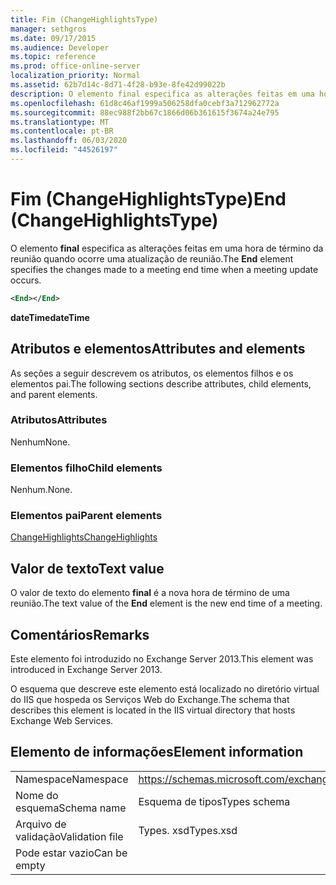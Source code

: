```yaml
---
title: Fim (ChangeHighlightsType)
manager: sethgros
ms.date: 09/17/2015
ms.audience: Developer
ms.topic: reference
ms.prod: office-online-server
localization_priority: Normal
ms.assetid: 62b7d14c-8d71-4f28-b93e-8fe42d99022b
description: O elemento final especifica as alterações feitas em uma hora de término da reunião quando ocorre uma atualização de reunião.
ms.openlocfilehash: 61d8c46af1999a506258dfa0cebf3a712962772a
ms.sourcegitcommit: 88ec988f2bb67c1866d06b361615f3674a24e795
ms.translationtype: MT
ms.contentlocale: pt-BR
ms.lasthandoff: 06/03/2020
ms.locfileid: "44526197"
---
```

# <a name="end-changehighlightstype"></a><span data-ttu-id="5193b-103">Fim (ChangeHighlightsType)</span><span class="sxs-lookup"><span data-stu-id="5193b-103">End (ChangeHighlightsType)</span></span>

<span data-ttu-id="5193b-104">O elemento **final** especifica as alterações feitas em uma hora de término da reunião quando ocorre uma atualização de reunião.</span><span class="sxs-lookup"><span data-stu-id="5193b-104">The **End** element specifies the changes made to a meeting end time when a meeting update occurs.</span></span> 
  
```XML
<End></End>
```

 <span data-ttu-id="5193b-105">**dateTime**</span><span class="sxs-lookup"><span data-stu-id="5193b-105">**dateTime**</span></span>
## <a name="attributes-and-elements"></a><span data-ttu-id="5193b-106">Atributos e elementos</span><span class="sxs-lookup"><span data-stu-id="5193b-106">Attributes and elements</span></span>

<span data-ttu-id="5193b-107">As seções a seguir descrevem os atributos, os elementos filhos e os elementos pai.</span><span class="sxs-lookup"><span data-stu-id="5193b-107">The following sections describe attributes, child elements, and parent elements.</span></span>
  
### <a name="attributes"></a><span data-ttu-id="5193b-108">Atributos</span><span class="sxs-lookup"><span data-stu-id="5193b-108">Attributes</span></span>

<span data-ttu-id="5193b-109">Nenhum</span><span class="sxs-lookup"><span data-stu-id="5193b-109">None.</span></span>
  
### <a name="child-elements"></a><span data-ttu-id="5193b-110">Elementos filho</span><span class="sxs-lookup"><span data-stu-id="5193b-110">Child elements</span></span>

<span data-ttu-id="5193b-111">Nenhum.</span><span class="sxs-lookup"><span data-stu-id="5193b-111">None.</span></span>
  
### <a name="parent-elements"></a><span data-ttu-id="5193b-112">Elementos pai</span><span class="sxs-lookup"><span data-stu-id="5193b-112">Parent elements</span></span>

[<span data-ttu-id="5193b-113">ChangeHighlights</span><span class="sxs-lookup"><span data-stu-id="5193b-113">ChangeHighlights</span></span>](changehighlights.md)
  
## <a name="text-value"></a><span data-ttu-id="5193b-114">Valor de texto</span><span class="sxs-lookup"><span data-stu-id="5193b-114">Text value</span></span>

<span data-ttu-id="5193b-115">O valor de texto do elemento **final** é a nova hora de término de uma reunião.</span><span class="sxs-lookup"><span data-stu-id="5193b-115">The text value of the **End** element is the new end time of a meeting.</span></span> 
  
## <a name="remarks"></a><span data-ttu-id="5193b-116">Comentários</span><span class="sxs-lookup"><span data-stu-id="5193b-116">Remarks</span></span>

<span data-ttu-id="5193b-117">Este elemento foi introduzido no Exchange Server 2013.</span><span class="sxs-lookup"><span data-stu-id="5193b-117">This element was introduced in Exchange Server 2013.</span></span>
  
<span data-ttu-id="5193b-118">O esquema que descreve este elemento está localizado no diretório virtual do IIS que hospeda os Serviços Web do Exchange.</span><span class="sxs-lookup"><span data-stu-id="5193b-118">The schema that describes this element is located in the IIS virtual directory that hosts Exchange Web Services.</span></span>
  
## <a name="element-information"></a><span data-ttu-id="5193b-119">Elemento de informações</span><span class="sxs-lookup"><span data-stu-id="5193b-119">Element information</span></span>

|||
|:-----|:-----|
|<span data-ttu-id="5193b-120">Namespace</span><span class="sxs-lookup"><span data-stu-id="5193b-120">Namespace</span></span>  <br/> |https://schemas.microsoft.com/exchange/services/2006/types  <br/> |
|<span data-ttu-id="5193b-121">Nome do esquema</span><span class="sxs-lookup"><span data-stu-id="5193b-121">Schema name</span></span>  <br/> |<span data-ttu-id="5193b-122">Esquema de tipos</span><span class="sxs-lookup"><span data-stu-id="5193b-122">Types schema</span></span>  <br/> |
|<span data-ttu-id="5193b-123">Arquivo de validação</span><span class="sxs-lookup"><span data-stu-id="5193b-123">Validation file</span></span>  <br/> |<span data-ttu-id="5193b-124">Types. xsd</span><span class="sxs-lookup"><span data-stu-id="5193b-124">Types.xsd</span></span>  <br/> |
|<span data-ttu-id="5193b-125">Pode estar vazio</span><span class="sxs-lookup"><span data-stu-id="5193b-125">Can be empty</span></span>  <br/> ||
   

